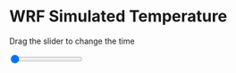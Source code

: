 <h1>WRF Simulated Temperature</h1>
<p>Drag the slider to change the time</p>

<div class="slidecontainer">
<input oninput='setImage(this)' class="slider" type="range" min="0" max="9" value="0" step="1" />
<img id='img'/>
</div>

<script>
var img = document.getElementById('img');
var img_array = ['/assets/images/wrf/t_wrfout_d01_2020-04-28_12:00:00.png',
'/assets/images/wrf/t_wrfout_d01_2020-04-28_13:00:00.png',
'/assets/images/wrf/t_wrfout_d01_2020-04-28_14:00:00.png',
'/assets/images/wrf/t_wrfout_d01_2020-04-28_15:00:00.png',
'/assets/images/wrf/t_wrfout_d01_2020-04-28_16:00:00.png',
'/assets/images/wrf/t_wrfout_d01_2020-04-28_17:00:00.png',
'/assets/images/wrf/t_wrfout_d01_2020-04-28_18:00:00.png',
'/assets/images/wrf/t_wrfout_d01_2020-04-28_19:00:00.png',
'/assets/images/wrf/t_wrfout_d01_2020-04-28_20:00:00.png',];
function setImage(obj)
{
        var value = obj.value;
        img.src = img_array[value];

}
</script>

